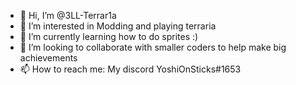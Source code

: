 - 👋 Hi, I’m @3LL-Terrar1a
- 👀 I’m interested in Modding and playing terraria
- 🌱 I’m currently learning how to do sprites :)
- 💞️ I’m looking to collaborate with smaller coders to help make big achievements
- 📫 How to reach me: My discord YoshiOnSticks#1653

<!---
3LL-Terrar1a/3LL-Terrar1a is a ✨ special ✨ repository because its `README.md` (this file) appears on your GitHub profile.
You can click the Preview link to take a look at your changes.
--->

